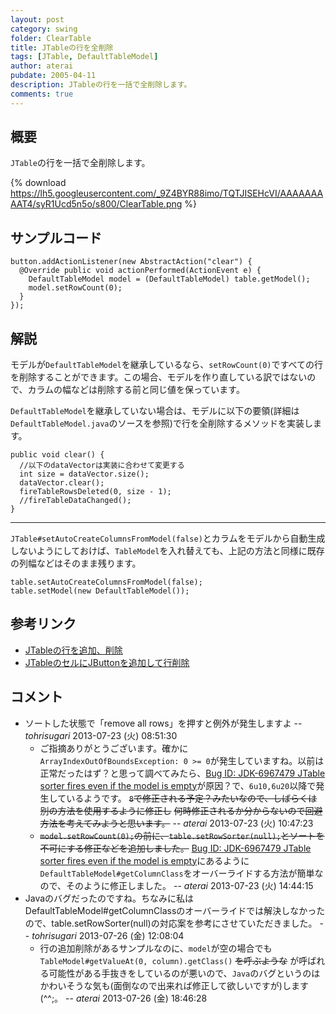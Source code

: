 ```yaml
---
layout: post
category: swing
folder: ClearTable
title: JTableの行を全削除
tags: [JTable, DefaultTableModel]
author: aterai
pubdate: 2005-04-11
description: JTableの行を一括で全削除します。
comments: true
---
```

## 概要
`JTable`の行を一括で全削除します。

{% download https://lh5.googleusercontent.com/_9Z4BYR88imo/TQTJISEHcVI/AAAAAAAAAT4/syR1Ucd5n5o/s800/ClearTable.png %}

## サンプルコード
<pre class="prettyprint"><code>button.addActionListener(new AbstractAction("clear") {
  @Override public void actionPerformed(ActionEvent e) {
    DefaultTableModel model = (DefaultTableModel) table.getModel();
    model.setRowCount(0);
  }
});
</code></pre>

## 解説
モデルが`DefaultTableModel`を継承しているなら、`setRowCount(0)`ですべての行を削除することができます。この場合、モデルを作り直している訳ではないので、カラムの幅などは削除する前と同じ値を保っています。

`DefaultTableModel`を継承していない場合は、モデルに以下の要領(詳細は`DefaultTableModel.java`のソースを参照)で行を全削除するメソッドを実装します。

<pre class="prettyprint"><code>public void clear() {
  //以下のdataVectorは実装に合わせて変更する
  int size = dataVector.size();
  dataVector.clear();
  fireTableRowsDeleted(0, size - 1);
  //fireTableDataChanged();
}
</code></pre>

- - - -
`JTable#setAutoCreateColumnsFromModel(false)`とカラムをモデルから自動生成しないようにしておけば、`TableModel`を入れ替えても、上記の方法と同様に既存の列幅などはそのまま残ります。

<pre class="prettyprint"><code>table.setAutoCreateColumnsFromModel(false);
table.setModel(new DefaultTableModel());
</code></pre>

## 参考リンク
- [JTableの行を追加、削除](http://ateraimemo.com/Swing/AddRow.html)
- [JTableのセルにJButtonを追加して行削除](http://ateraimemo.com/Swing/DeleteButtonInCell.html)

<!-- dummy comment line for breaking list -->

## コメント
- ソートした状態で「remove all rows」を押すと例外が発生しますよ -- *tohrisugari* 2013-07-23 (火) 08:51:30
    - ご指摘ありがとうございます。確かに`ArrayIndexOutOfBoundsException: 0 >= 0`が発生していますね。以前は正常だったはず？と思って調べてみたら、[Bug ID: JDK-6967479 JTable sorter fires even if the model is empty](http://bugs.java.com/bugdatabase/view_bug.do?bug_id=6967479)が原因？で、`6u10,6u20`以降で発生しているようです。 ~~`8`で修正される予定？みたいなので、しばらくは別の方法を使用するように修正し~~ ~~何時修正されるか分からないので回避方法を考えてみようと思います。~~ -- *aterai* 2013-07-23 (火) 10:47:23
    - ~~`model.setRowCount(0);`の前に、`table.setRowSorter(null);`とソートを不可にする修正などを追加しました。~~ [Bug ID: JDK-6967479 JTable sorter fires even if the model is empty](http://bugs.java.com/bugdatabase/view_bug.do?bug_id=6967479)にあるように`DefaultTableModel#getColumnClass`をオーバーライドする方法が簡単なので、そのように修正しました。 -- *aterai* 2013-07-23 (火) 14:44:15
- Javaのバグだったのですね。ちなみに私はDefaultTableModel#getColumnClassのオーバーライドでは解決しなかったので、table.setRowSorter(null)の対応案を参考にさせていただきました。 -- *tohrisugari* 2013-07-26 (金) 12:08:04
    - 行の追加削除があるサンプルなのに、`model`が空の場合でも`TableModel#getValueAt(0, column).getClass()` ~~を呼ぶような~~ が呼ばれる可能性がある手抜きをしているのが悪いので、`Java`のバグというのはかわいそうな気も(面倒なので出来れば修正して欲しいですが)します(^^;。 -- *aterai* 2013-07-26 (金) 18:46:28

<!-- dummy comment line for breaking list -->
